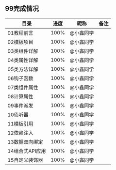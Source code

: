 ## 99完成情况
| 目录            | 进度 | 昵称      | 备注 |
| --------------- | ---- | --------- | ---- |
| 01教程前言      | 100% | @小鑫同学 |      |
| 02模板项目      | 100% | @小鑫同学 |      |
| 03类组件详解    | 100% | @小鑫同学 |      |
| 04类属性详解    | 100% | @小鑫同学 |      |
| 05类方法详解    | 100% | @小鑫同学 |      |
| 06钩子函数      | 100% | @小鑫同学 |      |
| 07类组件属性    | 100% | @小鑫同学 |      |
| 08计算属性      | 100% | @小鑫同学 |      |
| 09事件派发      | 100% | @小鑫同学 |      |
| 10侦听器        | 100% | @小鑫同学 |      |
| 11模板引用      | 100% | @小鑫同学 |      |
| 12依赖注入      | 100% | @小鑫同学 |      |
| 13数据双向绑定  | 100% | @小鑫同学 |      |
| 14组合式API应用 | 100% | @小鑫同学 |      |
| 15自定义装饰器  | 100% | @小鑫同学 |      |

